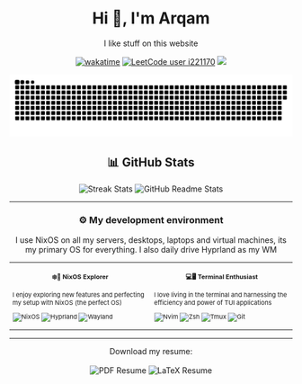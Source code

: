 <div align="center">

# Hi 👋, I'm Arqam

I like stuff on this website

<!-- ![Profile Banner](https://github.com/Arqamz/Arqamz/blob/main/welcomeMessage.gif) -->
</div>

<div align="center">
  
  [![wakatime](https://wakatime.com/badge/user/4565cfdc-ff10-408f-b219-296d1178ba36.svg)](https://wakatime.com/@4565cfdc-ff10-408f-b219-296d1178ba36?v=1)
  [![LeetCode user i221170](https://img.shields.io/badge/dynamic/json?style=flat&labelColor=black&color=%23ffa116&label=Solved&query=solvedOverTotal&url=https%3A%2F%2Fleetcode-badge.vercel.app%2Fapi%2Fusers%2Fi221170&logo=leetcode&logoColor=yellow)](https://leetcode.com/i221170/)
  ![](https://komarev.com/ghpvc/?username=arqamz&style=flat&color=0E7FC0&logo=github)
  
</div>

<div align="center">
  <picture>
    <source media="(prefers-color-scheme: dark)" srcset="https://raw.githubusercontent.com/Arqamz/Arqamz/snake-svg-outputs/github-contribution-grid-snake-dark.svg" />
    <source media="(prefers-color-scheme: light)" srcset="https://raw.githubusercontent.com/Arqamz/Arqamz/snake-svg-outputs/github-contribution-grid-snake.svg" />
    <img alt="github-snake" src="https://raw.githubusercontent.com/Arqamz/Arqamz/snake-svg-outputs/github-contribution-grid-snake-dark.svg" />
  </picture>
</div>

<!-- <details> 
<summary><h2>📊 GitHub Stats</h2></summary> -->

<h2 align="center">📊 GitHub Stats</h2>

<!--
<p align="center">
  <img height="165" src="https://github-profile-trophy.vercel.app/?username=arqamz&theme=dracula&no-bg=true&no-frame=true&column=5&row=1&margin-w=5" alt="GitHub Profile Trophy">
</p> -->

<div class="badges-githubstats">
  <p align="center">
    <img height="165" src="https://streak-stats.demolab.com?user=Arqamz&theme=material-palenight&hide_border=true&border_radius=12" alt="Streak Stats">
    <img height="165" src="https://github-readme-stats.vercel.app/api?username=arqamz&hide_title=true&theme=material-palenight&include_all_commits=false&show_icons=true&hide_border=true&border_radius=12&count_private=true&rank_icon=default?v=1" alt="GitHub Readme Stats">
  </p>
</div>


<!--
  
<p align="center">
  <img width="800" height="200" src="https://streak-stats.demolab.com?user=Arqamz&theme=material-palenight&hide_border=true&border_radius=20&card_width=800&card_height=200?v=1">
</p>

---

<p align="center">
<a href="https://github.com/arqamz">
  
</a>
<br>
<a href="https://github.com/arqamz">
  <img height=200 align="center" src="https://github-readme-stats.vercel.app/api/top-langs/?username=arqamz&border_radius=20&layout=compact&langs_count=10&theme=material-palenight&hide_title=true&hide_border=true&card_width=250?v=1" />
</a>
<a href="https://github.com/arqamz">
  <img height=200 align="center" src="https://github-readme-stats.vercel.app/api/wakatime?username=Arqamz&border_radius=20&theme=material-palenight&hide_border=true&hide_title=true&langs_count=10?v=1" />
</a>
</p>
-->
<!-- </details> -->

---

<!-- 

Set this up when you're not a loser :(

<!-- FIX THISS, Use in other repos' readme's aswelllll 

## 🔭 Some of my Projects

![Readme Card](https://github-readme-stats.vercel.app/api/pin/?username=arqamz&repo=arqamz)
![Gist Card](https://github-readme-stats.vercel.app/api/gist?id=660524e0f0b42b2fca72e5413f6172ac)
-->

<!--
Replace this with a dynamic CI deployed table that runs a script to auto convert a .yml file into markdown. The table will have links to my repos grouped by either their languages or by my core competencies? I'll do it once I have enough of the projects to have a fully populated table
<p align="center">
  <img src="https://img.shields.io/badge/C++-00599C?style=for-the-badge&logo=c%2B%2B&logoColor=white" />
  <img src="https://img.shields.io/badge/Python-3776AB?style=for-the-badge&logo=python&logoColor=white" />
  <img src="https://img.shields.io/badge/C%23-239120?style=for-the-badge&logo=c-sharp&logoColor=white" />
  <img src="https://img.shields.io/badge/PHP-777BB4?style=for-the-badge&logo=php&logoColor=white" />
  <img src="https://img.shields.io/badge/SQL-CC2927?style=for-the-badge&logo=microsoft-sql-server&logoColor=white" />
  <img src="https://img.shields.io/badge/Linux-FCC624?style=for-the-badge&logo=linux&logoColor=black" />
  <img src="https://img.shields.io/badge/Docker-2496ED?style=for-the-badge&logo=docker&logoColor=white" />
  <img src="https://img.shields.io/badge/Git-F05032?style=for-the-badge&logo=git&logoColor=white" />
  <img src="https://img.shields.io/badge/SSMS-CC2927?style=for-the-badge&logo=microsoft-sql-server&logoColor=white" />
</p>
-->


<!--
<details>
<summary><h2>📫 Find Me</h2></summary>  
<!-- CHANGE THIS TO ICONS, add discord and matrix and other applications
- **Email**: [arqam.mzia@gmail.com](mailto:arqam.mzia@gmail.com)
- **LinkedIn**: [linkedin.com/in/arqamz](https://linkedin.com/in/arqamz)
- **GitHub**: [github.com/Arqamz](https://github.com/Arqamz)
- **LeetCode**: [leetcode.com/u/i221170/](https://leetcode.com/u/i221170/)
-\-> 
</details>
---
-->

### <p align="center">⚙️ My development environment</p>

<div align="center" text-align: justify;>

I use NixOS on all my servers, desktops, laptops and virtual machines, its my primary OS for everything. I also daily drive Hyprland as my WM

<div class="table-devenvironment">
<table style="font-size: 11px">
<tr>
  <td valign="top" width="50%">

  <h4 align="center"> ❄️🔧  NixOS Explorer </h4>

  I enjoy exploring new features and perfecting my setup with NixOS (the perfect OS)
  
  ![NixOS](https://img.shields.io/badge/-Nixos-000000?style=flat&logo=nixos&logoColor=#FCC624)
  ![Hyprland](https://img.shields.io/badge/-Hyprland-000000?style=flat&logo=hyprland&logoColor=#E95420)
  ![Wayland](https://img.shields.io/badge/-Wayland-000000?style=flat&logo=wayland&logoColor=#0078D4)
  
  </td>
  <td valign="top" width="50%">

  <h4 align="center"> 💻🖥️ Terminal Enthusiast </h4>

  I love living in the terminal and harnessing the efficiency and power of TUI applications

  ![Nvim](https://img.shields.io/badge/-NeoVim-000000?style=flat&logo=neovim&logoColor=#0078D6)
  ![Zsh](https://img.shields.io/badge/-Zsh-000000?style=flat&logo=zsh&logoColor=#5391FE)
  ![Tmux](https://img.shields.io/badge/-Tmux-000000?style=flat&logo=tmux&logoColor=#0078D6)
  ![Git](https://img.shields.io/badge/-Git-000000?style=flat&logo=git&logoColor=#FCC624)
  

  </td>
</tr>
</table>
</div>

</div>


<hr>

<div align="center">
  Download my resume: <br><br>
  <a style="text-decoration: none; color: inherit; background: none; border: none;" href="https://raw.githubusercontent.com/Arqamz/Arqamz/main/assets/resume/resume.pdf" download>
    <img alt="PDF Resume" src="https://img.shields.io/badge/PDF-Resume-blue?logo=Adobe%20Acrobat%20Reader&color=%234F4F4F&logoColor=white&labelColor=red">
  </a>
  <a href="https://raw.githubusercontent.com/Arqamz/Arqamz/main/assets/resume/resume.tex" target="_blank" style="text-decoration: none; color: inherit; background: none; border: none;">
    <img alt="LaTeX Resume" src="https://img.shields.io/badge/LaTeX-Resume-blue?logo=LaTeX&logoColor=white&color=%234F4F4F&labelColor=%2304652F">
  </a>
</div>
